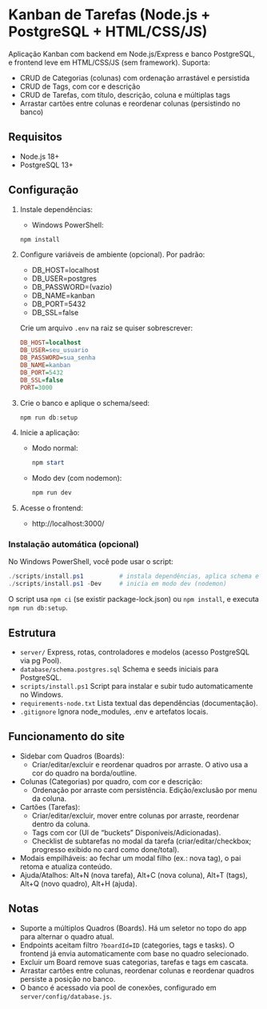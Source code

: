 # Kanban de Tarefas (Node.js + PostgreSQL + HTML/CSS/JS)

Aplicação Kanban com backend em Node.js/Express e banco PostgreSQL, e frontend leve em HTML/CSS/JS (sem framework). Suporta:

- CRUD de Categorias (colunas) com ordenação arrastável e persistida
- CRUD de Tags, com cor e descrição
- CRUD de Tarefas, com título, descrição, coluna e múltiplas tags
- Arrastar cartões entre colunas e reordenar colunas (persistindo no banco)

## Requisitos

- Node.js 18+
- PostgreSQL 13+

## Configuração

1. Instale dependências:

	- Windows PowerShell:
	```powershell
	npm install
	```

2. Configure variáveis de ambiente (opcional). Por padrão:

	- DB_HOST=localhost
	- DB_USER=postgres
	- DB_PASSWORD=(vazio)
	- DB_NAME=kanban
	- DB_PORT=5432
	- DB_SSL=false

	Crie um arquivo `.env` na raiz se quiser sobrescrever:

	```ini
	DB_HOST=localhost
	DB_USER=seu_usuario
	DB_PASSWORD=sua_senha
	DB_NAME=kanban
	DB_PORT=5432
	DB_SSL=false
	PORT=3000
	```

3. Crie o banco e aplique o schema/seed:

	```powershell
	npm run db:setup
	```

4. Inicie a aplicação:

	- Modo normal:
	  ```powershell
	  npm start
	  ```
	- Modo dev (com nodemon):
	  ```powershell
	  npm run dev
	  ```

5. Acesse o frontend:

	- http://localhost:3000/

### Instalação automática (opcional)

No Windows PowerShell, você pode usar o script:

```powershell
./scripts/install.ps1          # instala dependências, aplica schema e inicia
./scripts/install.ps1 -Dev     # inicia em modo dev (nodemon)
```

O script usa `npm ci` (se existir package-lock.json) ou `npm install`, e executa `npm run db:setup`.

## Estrutura

- `server/` Express, rotas, controladores e modelos (acesso PostgreSQL via pg Pool).
- `database/schema.postgres.sql` Schema e seeds iniciais para PostgreSQL.
- `scripts/install.ps1` Script para instalar e subir tudo automaticamente no Windows.
- `requirements-node.txt` Lista textual das dependências (documentação).
- `.gitignore` Ignora node_modules, .env e artefatos locais.

## Funcionamento do site

- Sidebar com Quadros (Boards):
	- Criar/editar/excluir e reordenar quadros por arraste. O ativo usa a cor do quadro na borda/outline.
- Colunas (Categorias) por quadro, com cor e descrição:
	- Ordenação por arraste com persistência. Edição/exclusão por menu da coluna.
- Cartões (Tarefas):
	- Criar/editar/excluir, mover entre colunas por arraste, reordenar dentro da coluna.
	- Tags com cor (UI de “buckets” Disponíveis/Adicionadas).
	- Checklist de subtarefas no modal da tarefa (criar/editar/checkbox; progresso exibido no card como done/total).
- Modais empilháveis: ao fechar um modal filho (ex.: nova tag), o pai retoma e atualiza conteúdo.
- Ajuda/Atalhos: Alt+N (nova tarefa), Alt+C (nova coluna), Alt+T (tags), Alt+Q (novo quadro), Alt+H (ajuda).

## Notas

- Suporte a múltiplos Quadros (Boards). Há um seletor no topo do app para alternar o quadro atual.
- Endpoints aceitam filtro `?boardId=ID` (categories, tags e tasks). O frontend já envia automaticamente com base no quadro selecionado.
- Excluir um Board remove suas categorias, tarefas e tags em cascata.
- Arrastar cartões entre colunas, reordenar colunas e reordenar quadros persiste a posição no banco.
- O banco é acessado via pool de conexões, configurado em `server/config/database.js`.
